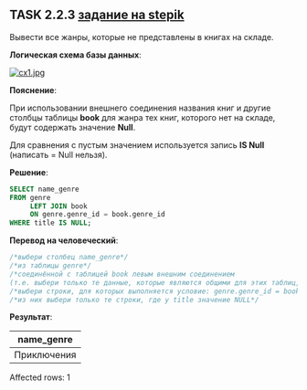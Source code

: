 ## TASK 2.2.3 [задание на stepik](https://stepik.org/lesson/308886/step/3?unit=291012)
Вывести все жанры, которые не представлены в книгах на складе.

**Логическая схема базы данных**:

[![cx1.jpg](https://i.postimg.cc/HLHDGqvs/cx1.jpg)](https://postimg.cc/SnZtCvpw)

**Пояснение**:

При использовании внешнего соединения названия книг и другие столбцы таблицы **book** для жанра тех книг, 
которого нет на складе, будут содержать значение **Null**.

Для сравнения с пустым значением используется запись **IS Null** (написать = Null нельзя).

**Решение**:
```SQL
SELECT name_genre
FROM genre
     LEFT JOIN book
     ON genre.genre_id = book.genre_id
WHERE title IS NULL;
```

**Перевод на человеческий**:
```SQL
/*выбери столбец name_genre*/
/*из таблицы genre*/
/*соединённой с таблицей book левым внешним соединением
(т.е. выбери только те данные, которые являются общими для этих таблиц, а затем к ним добавь не вошедшие данные таблицы genre)*/
/*выбери строки, для которых выполняется условие: genre.genre_id = book.genre_id*/
/*из них выбери только те строки, где у title значение NULL*/
```

**Результат**:

| name_genre  |
|-------------|
| Приключения |

Affected rows: 1
